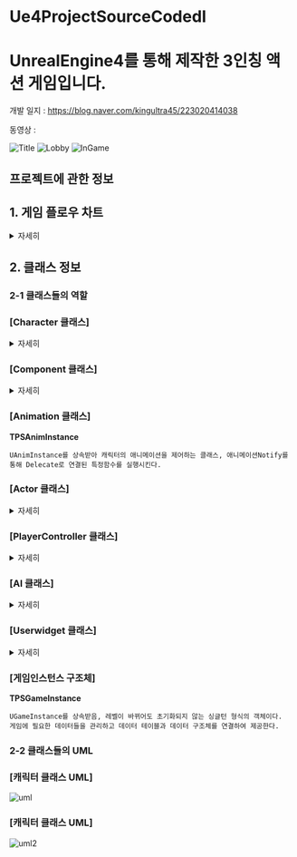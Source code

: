 # Ue4ProjectSourceCodedI
# UnrealEngine4를 통해 제작한 3인칭 액션 게임입니다.

개발 일지 : https://blog.naver.com/kingultra45/223020414038

동영상   :

![Title](https://user-images.githubusercontent.com/85017198/228983652-e549073d-c6f2-4077-b987-5613d767df17.png)
![Lobby](https://user-images.githubusercontent.com/85017198/228983675-6145a17d-3f4e-49f6-a414-ec2c2db13a4a.png)
![InGame](https://user-images.githubusercontent.com/85017198/228983663-a8cca257-703a-480b-ab24-51f9fccee2d2.png)


## 프로젝트에 관한 정보
## 1. 게임 플로우 차트
<details>
    <summary>자세히</summary>


![스크린샷 2023-03-31 052810](https://user-images.githubusercontent.com/85017198/228956615-da278aba-7889-4aa5-9b30-9af6976d4446.png)

</details>
    
## 2. 클래스 정보
### 2-1 클래스들의 역할
### [Character 클래스]
<details>
    <summary>자세히</summary>


**Basic_Character**

    ACharacter 클래스를 상속받는 가장 기본적인 캐릭터 클래스, 공통되는 TakeDamage, DieCharacter, Buff, DeBuff를 수행
                  
**TPS_Character**

    ABasic_Character를 상속 받음, 플래이어 캐릭터를 조종하는 클래스

**EnemyBasic_Character**

    ABasic_Character를 상속 받음, 적 캐릭터의 공통되는 속성을 모아 놓은 클래스, 
    캐릭터가 데미지를 입을 시 플로팅 데미지 출력, 사망시 포인트 획득
                        
**EnemyMelee_Character**

    AEnemyBasic_Character를 상속 받음, 적 캐릭터 중에서 근거리 공격을 수행하는 캐릭터 클래스

**EnemyRange_Character**

    AEnemyBasic_Character를 상속 받음, 적 캐릭터 중에서 원거리 공격을 수행하는 캐릭터 클래스, 화살을 스폰하여 발사


</details>

### [Component 클래스]
<details>
    <summary>자세히</summary>
    
    
**Character_Stat_Component**

    UActorComponent를 상속받아 Basic_Character에 구성되는 클래스, 캐릭터의 체력, 공격력, 특성 등의 정보를 제어한다. 

    
</details>
    
### [Animation 클래스]
**TPSAnimInstance**

    UAnimInstance를 상속받아 캐릭터의 애니메이션을 제어하는 클래스, 애니메이션Notify를 통해 Delecate로 연결된 특정함수를 실행시킨다. 


### [Actor 클래스]
<details>
    <summary>자세히</summary>
    
    
**Weapon_Actor** 

    AAcor 클래스를 상속 받음, TPS_Character가 사용하는 무기 클래스로 공격시 플레이어의 정보를 받아 데미지를 준다.  

**Actor_GhostTail** 

    AAcor 클래스를 상속 받음, 캐릭터가 특정 행동을 취할시 잔상효과를 위해 생성된다.

**Actor_RewardBox**

    AAcor 클래스를 상속 받음, 스테이지 클리어시 생성되는 보상상자이다. 
    플레이어와 Overlap시 플레이어의 Interaction 델리케이트 함수를 활성화 시킨다.  
                  
**Actor_SpawnSkill_Q** 

    AAcor 클래스를 상속 받음, 플레이어가 스킬사용시 생성되어 적과 Overlap시 데미지를 준다.

**SPWArrow_Actor**

    AAcor 클래스를 상속 받음, EnemyRange_Character가 공격시 생성되어 손에 부착된다. 
    Shooting 함수를 통해 부착을 해제하고 타겟을 향해 날아간다.
                  
**LevelScriptActor_Battle**

    ALevelScriptActor 클래스를 상속받아 레벨블루프린터의 부모클래스로 사용, 게임플로우에 따라 적, UI, 보상 상자를 생성한다.

</details>
    
### [PlayerController 클래스]
<details>
    <summary>자세히</summary>
    
    
**TPSPlayerController** :

    APlayerController 클래스를 상속받음, 전투레벨에서 사용하는 플레이어컨트롤러로 주로 UI를 생성및 제거하는 역할을 한다.
    
**TPSUI_PlayerController** 

    APlayerController 클래스를 상속받음, Title 레벨에서 사용하는 플레이어 컨트롤러 TitleUI 를 제어하기위해 사용한다.
    
**LoobyUIPlayerController**

    APlayerController 클래스를 상속받음, Lobby 레벨에서 사용하는 플레이어 컨트롤러 LobbyUI 를 제어하기위해 사용한다.

</details>
    
### [AI 클래스]
<details>
    <summary>자세히</summary>
    

**Enemy_AIController**
    
    AAIController 클래스를 상속받아 EnemyBasic_Character의 AiController로 사용된다. UAISenseConfig_Sight를 통해 플레이어를 감지한다. 
    BehaviorTree를 통해 EnemyBasic_Character를 상속받는 캐릭터의 움직임을 제어한다.
    
**BTDecorator_CheckShocking**
    
    UBTDecorator 클래스를 상속받음, BehaviorTree의 노드에 부착하여 해당시점에 캐릭턱가 충격을 받은 상태인지 판단한다.
    실시간으로 충격상태를 판단할 수 없어 사용하지 못함
    
**BTDecorator_IsinAttackRange**
    
    UBTDecorator 클래스를 상속받음, BehaviorTree의 노드에 부착하여 해당시점에서 캐릭터의 공격범위에 타겟이 있는지 판단한다.
    
**BTService_CheckAttackRange**
    
    UBTService 클래스를 상속받음, BehaviorTree 노드에 부착하여 매초마다 감지한다.
    캐릭터의 공격범위에 타겟이 있는지 확인하여 Blackboard의 bCanAttack의 값을 초기화한다.
    
**BTService_CheckShock**
    
    UBTService 클래스를 상속받음, BehaviorTree 노드에 부착하여 0.2초마다 감지한다. 
    캐릭터가 충격을 받은 상태인지 확인하여 Blackboard의 bShocking 값을 초기화한다.
   
**BTService_Detect**
    
    UBTService 클래스를 상속받음, BehaviorTree 노드에 부착하여 매초마다 감지한다.
    FCollisionQueryParams를 통해 캐릭터 주변에 타겟이 있는지 감지하여 Blackboard의 Target 값을 초기화한다.
    AIPercetion 방식을 채택하여 사용하지 않는다.
    
**BTService_DetectPerception**
    
    UBTService 클래스를 상속받음, BehaviorTree 노드에 부착하여 매초마다 감지한다.
    AIPercetion을 사용하여 캐릭터가 타겟을 발견하였는지 감지하여 Blackboard의 Target 값을 초기화한다.
    
**BTTask_Attack**
    
    UBTTaskNode 클래스를 상속받음, BehaviorTree에서 사용할 노드이다.
    캐릭터의 공격함수를 호출하고 공격이 끝나면 리턴값을 Succeeded 해 준다.
    
**BTTask_FindPatrollPos**
    
    UBTTaskNode 클래스를 상속받음, BehaviorTree에서 사용할 노드이다.
    UNavigationSystemV1를 통해 캐릭터를 이동시킬 랜덤한 좌표를 얻어 Blackboard의 PatrolPos를 초기화한다. 
    
**BTTask_TurnToTarget**
    
    UBTTaskNode 클래스를 상속받음, BehaviorTree에서 사용할 노드이다.
    캐릭터가 공격하는 동안 FRotationMatrix를 통해 캐릭터의 Rotation을 변경한다.
    

</details>
    
### [Userwidget 클래스]
<details>
    <summary>자세히</summary>
    
**Title_UserWidget**
        
    UserWidget클래스를 상속 받음, 타이레벨의 UI로 게임시작시 로비레벨로 게임종료시 게임을 나가게 한다.    

**Looby_UserWidget**
    
    UserWidget클래스를 상속 받음, 로비레벨의 UI로 게임시작 전 설정(텔런트, 속성)을 셋팅 및 게임 정보(버프, 디버프)를 확인할 수 있다.    
    
**HP_UserWidget**
    
    UserWidget클래스를 상속 받음, EnemyBasic_Character를 상속받는 캐릭터가 데미지를 입을 시 생성
    해당 캐릭터의 체력바를 10초간 띄워준다.
        
**FloatingDamage_Widget**
    
    UserWidget클래스를 상속 받음, EnemyBasic_Character를 상속받는 캐릭터가 데미지를 입을 시 생성
    해당 캐릭터의 위치를 스크린 좌표로 변경하고 캐릭터가 입은 피해를 띄워준다.

**HUD_UserWidget**
    
    UserWidget클래스를 상속 받음 전투레벨에서 사용하는 UI
    플레이어 캐릭터의 정보(체력, 스킬 및 아이템의 쿨타임, 포인트)를 띄워준다,
    
**IngameMenu_UserWidget**
        
    UserWidget클래스를 상속 받음 전투레벨에서 사용하는 UI
    전투 레벨에서 ESC 액션을 누르면 게임을 정지하고 게임을 계속할지 그만둘지 선택할 수 있는 UI
  
**UserWidget_InGameData**
    
    UserWidget클래스를 상속 받음 전투레벨에서 사용하는 UI
    전투 레벨에서 TAP 액션을 누르면 스테이지의 정보와 캐릭터의 정보를 보여준다.
        
**UserWidget_LevelText**
    
    UserWidget클래스를 상속 받음 전투레벨에서 사용하는 UI
    LevelScriptActor_Battle 클래스에서 해당 스테이지에 대한 정보를 보여준다.

</details>


### [게임인스턴스 구조체]
**TPSGameInstance**

    UGameInstance를 상속받음, 레벨이 바뀌어도 초기화되지 않는 싱글턴 형식의 객체이다.
    게임에 필요한 데이터들을 관리하고 데이터 테이블과 데이터 구조체를 연결하여 제공한다.
    
### 2-2 클래스들의 UML

### [캐릭터 클래스 UML]
![uml](https://user-images.githubusercontent.com/85017198/228981431-d4ff23e4-f456-43da-ac15-c048c0db768e.png)

### [캐릭터 클래스 UML]
![uml2](https://user-images.githubusercontent.com/85017198/228981607-ec2e1d38-0334-4908-895a-5c451eb45171.png)
